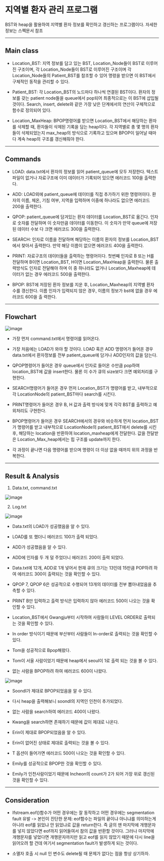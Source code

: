 # 지역별 환자 관리 프로그램

BST와 heap을 활용하여 지역별 환자 정보를 확인하고 갱신하는 프로그램이다.
자세한 정보는 스펙문서 참조

---

## Main class

* Location_BST: 지역 정보를 담고 있는 BST, Location_Node들이 BST로 이루어진 구조이며, 각 Location_Node들이 BST로 이루어진 구조이며 각 Location_Node들의 Patient_BST를 참조할 수 있어 명령을 받으면 이 BST에서 구체적인 동작을 관리할 수 있다.

* Patient_BST: 각 Location_BST의 노드마다 하나씩 연결된 BST이다. 환자의 정보를 갖는 patient node들을 queue에서 pop되어 최종적으로는 이 BST에 삽입될 것이다. Search,
insert, delete와 같은 가장 낮은 단계에서의 연산이 구체적으로 함수로 정의되어 있다.

* Location_MaxHeap: BPOP명령어를 받으면 Location_BST에서 해당하는 환자를 삭제할 때, 환자들이 삭제된 기록을 담는 heap이다. 각 지역별로 총 몇 명의 환자들이 삭제되었는지
max_heap의 방식으로 기록하고 있으며 BPOP이 일어날 때마다 계속 heap의 구조를 갱신해줘야 한다.




---

## Commands

* LOAD: data.txt에서 환자의 정보를 읽어 patient_queue에 모두 저장한다. 텍스트 파일이 없거나 자료구조에 이미 데이터가 기록되어 있으면 에러코드 100을 출력한다.

* ADD: LOAD외에 patient_queue에 데이터를 직접 추가하기 위한 명령어이다. 환자의 이름, 체온, 기침 여부, 지역을 입력하며 이중에 하나라도 없으면 에러코드 200을 출력한다.

* QPOP: patient_queue에 담겨있는 환자 데이터를 Location_BST로 옮긴다. 인자로 숫자를 전달하며 이 숫자만큼 데이터를 이동한다. 이 숫자가 만약 queue에 저장된 데이터 수보
다 크면 에러코드 300을 출력한다.

* SEARCH: 인자로 이름을 전달하며 해당하는 이름의 환자의 정보를 Location_BST에서 찾아서 출력한다. 만약 해당 이름이 없으면 에러코드 400을 출력한다.

* PRINT: 자료구조의 데이터들을 출력하는 명령어이다. 첫번째 인자로 B 또는 H를 전달하며 B이면 Location_BST, H이면 Location_MaxHeap을 출력한다. 물론 출력방식도 인자로
전달해야 하며 이 중 하나라도 없거나 Location_Maxheap에 데이터가 없는 경우 에러코드 500을 출력한다.

* BPOP: BST에 저장된 환자 정보를 지운 후, Location_Maxheap의 지역별 환자 수를 갱신한다. 이름 인자가 입력되지 않은 경우, 이름의 정보가 bst에 없을 경우 에러코드 600을 출
력한다.





---

## Flowchart

![image](https://user-images.githubusercontent.com/67624104/118355397-be7f1780-b5aa-11eb-9279-04a6e3391650.png)


* 가장 먼저 command.txt에서 명령어를 읽어온다.

* 가장 처음에는 LOAD가 와야 할 것이다. LOAD 혹은 ADD 명령어가 들어온 경우 data.txt에서 환자정보를 전부 patient_queue에 담거나 ADD인자의 값을 담는다.

* QPOP명령어가 들어온 경우 queue에서 인자로 들어온 수만큼 pop하여 location_BST에 값을 insert한다. 물론 이 수가 큐의 size보다 크면 예외처리를 구현한다.
 
* SEARCH명령어가 들어온 경우 먼저 Location_BST가 명령어를 받고, 내부적으로 각 LocationNode의 patient_BST마다 search를 시킨다.
 
* PRINT명령어가 들어온 경우 B, H 값과 출력 방식에 맞게 각각 BST를 출력하고 예외처리도 구현한다.
 
* BPOP명령어가 들어온 경우 SEARCH에서의 경우와 비슷하게 먼저 location_BST가 명령어를 받고 내부적으로 LocationNode의 patient_BST에서 delete를 시킨 후, 해당하는
location을 반환하여 location_maxheap에게 전달한다. 값을 전달받은 Location_Max_heap에서는 힙 구조를 update까지 한다.

* 각 과정이 끝나면 다음 명령어를 받으며 명령이 더 이상 없을 때까지 위의 과정을 반복한다.




---

## Result & Analysis

1. Data.txt, command.txt

![image](https://user-images.githubusercontent.com/67624104/118355497-4402c780-b5ab-11eb-8705-b7c466ebfcb1.png)


2. Log.txt

![image](https://user-images.githubusercontent.com/67624104/118355509-50872000-b5ab-11eb-905a-4c822682bf4d.png)

- Data.txt의 LOAD가 성공했음을 알 수 있다.

- LOAD를 또 했더니 에러코드 100가 출력 되었다.

- ADD가 성공했음을 알 수 있다.

- ADD에 인자를 두 개 덜 주었더니 에러코드 200이 출력 되었다.

- Data.txt에 12개, ADD로 1개 넣어서 현재 큐의 크기는 13인데 15만큼 POP하려 하여 에러코드 300이 출력되는 것을 확인할 수 있다.

- QPOP 7, QPOP 6은 성공적으로 수행되어 13개의 데이터를 전부 뽑아내었음을 추측할 수 있다.

- PRINT B만 입력하고 출력 방식은 입력하지 않아 에러코드 500이 나오는 것을 확인할 수 있다.

- Location_BST에서 Gwangju부터 시작하여 사람들이 LEVEL ORDER로 출력되는 것을 확인할 수 있다.

- In order 방식이기 때문에 부산부터 사람들이 In-order로 출력되는 것을 확인할 수 있다.

- Tom을 성공적으로 Bpop해왔다.

- Tom이 서울 사람이었기 때문에 heap에서 seoul이 1로 출력 되는 것을 볼 수 있다.

- 없는 사람을 BPOP하려 하여 에러코드 600이 나왔다.


![image](https://user-images.githubusercontent.com/67624104/118355547-7f9d9180-b5ab-11eb-81cf-79fa6061c93f.png)


- Soondl가 제대로 BPOP되었음을 알 수 있다.

- 다시 heap을 출력해보니 soondl의 지역인 인천이 추가되었다.

- 없는 사람을 search하여 에러코드 400이 나왔다.

- Kwang을 search하면 존재하기 때문에 값이 제대로 나온다.

- Erin이 제대로 BPOP되었음을 알 수 있다.

- Erin이 없어진 상태로 제대로 출력되는 것을 볼 수 있다.

- T 옵션이 들어가면 에러코드 500이 나오는 것을 확인할 수 있다.
 
- Emily를 성공적으로 BPOP한 것을 확인할 수 있다.

- Emily가 인천사람이었기 때문에 Incheon의 count가 2가 되어 가장 위로 갱신된 것을 확인할 수 있다.





---

## Consideration

* Ifstream.eof()함수가 어떤 경우에는 잘 동작하고 어떤 경우에는 segmentation fault 유발
 -> 본인이 진단한 문제: eof함수는 파일의 끝이냐 아니냐를 의미하는게 아니라 eof를 읽었냐 안 읽었냐로 값을 return한다. 즉 글의 맨 마지막에 개행문자를 넣지 않았다면 eof까지 읽어들여서 참의 값을 반환할 것이다. 그러나 마지막에 개행문자를 넣었다면 개행문자까지만 읽고 eof를 읽지 않았기 때문에 다시 line을 읽어오려 할 건데 여기서 segmentation fault가 발생하게 되는 것이다.
 
 * 소멸자 호출 시 null 인 변수도 delete될 때 문제가 없다는 점을 항상 상기하자.
